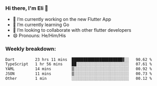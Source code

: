 ### Hi there, I'm Eli 👋
- 🔭 I’m currently working on the new Flutter App
- 🌱 I’m currently learning Go
- 🦄 I’m looking to collaborate with other flutter developers
- 😄 Pronouns: He/Him/His

### Weekly breakdown:
<!--START_SECTION:waka-->

```txt
Dart         23 hrs 11 mins  ██████████████████████▓░░   90.62 %
TypeScript   1 hr 56 mins    ██░░░░░░░░░░░░░░░░░░░░░░░   07.61 %
YAML         14 mins         ▒░░░░░░░░░░░░░░░░░░░░░░░░   00.92 %
JSON         11 mins         ▒░░░░░░░░░░░░░░░░░░░░░░░░   00.73 %
Other        1 min           ░░░░░░░░░░░░░░░░░░░░░░░░░   00.12 %
```

<!--END_SECTION:waka-->
